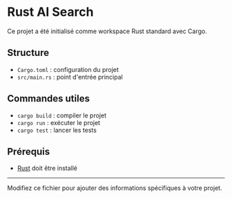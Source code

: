 # Rust AI Search

Ce projet a été initialisé comme workspace Rust standard avec Cargo.

## Structure
- `Cargo.toml` : configuration du projet
- `src/main.rs` : point d'entrée principal

## Commandes utiles
- `cargo build` : compiler le projet
- `cargo run` : exécuter le projet
- `cargo test` : lancer les tests

## Prérequis
- [Rust](https://www.rust-lang.org/tools/install) doit être installé

---

Modifiez ce fichier pour ajouter des informations spécifiques à votre projet.
